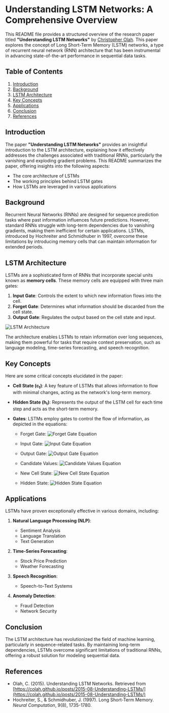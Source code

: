 # Understanding LSTM Networks: A Comprehensive Overview

This README file provides a structured overview of the research paper titled **"Understanding LSTM Networks"** by [Christopher Olah](https://colah.github.io/posts/2015-08-Understanding-LSTMs/). This paper explores the concept of Long Short-Term Memory (LSTM) networks, a type of recurrent neural network (RNN) architecture that has been instrumental in advancing state-of-the-art performance in sequential data tasks.

## Table of Contents

1. [Introduction](#introduction)
2. [Background](#background)
3. [LSTM Architecture](#lstm-architecture)
4. [Key Concepts](#key-concepts)
5. [Applications](#applications)
6. [Conclusion](#conclusion)
7. [References](#references)

## Introduction

The paper **"Understanding LSTM Networks"** provides an insightful introduction to the LSTM architecture, explaining how it effectively addresses the challenges associated with traditional RNNs, particularly the vanishing and exploding gradient problems. This README summarizes the paper, offering insights into the following aspects:

- The core architecture of LSTMs
- The working principles behind LSTM gates
- How LSTMs are leveraged in various applications

## Background

Recurrent Neural Networks (RNNs) are designed for sequence prediction tasks where past information influences future predictions. However, standard RNNs struggle with long-term dependencies due to vanishing gradients, making them inefficient for certain applications. LSTMs, introduced by Hochreiter and Schmidhuber in 1997, overcome these limitations by introducing memory cells that can maintain information for extended periods.

## LSTM Architecture

LSTMs are a sophisticated form of RNNs that incorporate special units known as **memory cells**. These memory cells are equipped with three main gates:

1. **Input Gate**: Controls the extent to which new information flows into the cell.
2. **Forget Gate**: Determines what information should be discarded from the cell state.
3. **Output Gate**: Regulates the output based on the cell state and input.

![LSTM Architecture](https://colah.github.io/posts/2015-08-Understanding-LSTMs/img/LSTM3-chain.png)

The architecture enables LSTMs to retain information over long sequences, making them powerful for tasks that require context preservation, such as language modeling, time-series forecasting, and speech recognition.

## Key Concepts

Here are some critical concepts elucidated in the paper:

- **Cell State (c<sub>t</sub>)**: A key feature of LSTMs that allows information to flow with minimal changes, acting as the network's long-term memory.
  
- **Hidden State (h<sub>t</sub>)**: Represents the output of the LSTM cell for each time step and acts as the short-term memory.

- **Gates**: LSTMs employ gates to control the flow of information, as depicted in the equations:
  - Forget Gate: <img src="https://latex.codecogs.com/svg.latex?f_t%20=%20\sigma(W_f%20\cdot%20[h_{t-1},%20x_t]%20+%20b_f)" title="Forget Gate Equation"/>
  
  - Input Gate: <img src="https://latex.codecogs.com/svg.latex?i_t%20=%20\sigma(W_i%20\cdot%20[h_{t-1},%20x_t]%20+%20b_i)" title="Input Gate Equation"/>
  
  - Output Gate: <img src="https://latex.codecogs.com/svg.latex?o_t%20=%20\sigma(W_o%20\cdot%20[h_{t-1},%20x_t]%20+%20b_o)" title="Output Gate Equation"/>
  
  - Candidate Values: <img src="https://latex.codecogs.com/svg.latex?\tilde{C}_t%20=%20\tanh(W_C%20\cdot%20[h_{t-1},%20x_t]%20+%20b_C)" title="Candidate Values Equation"/>
  
  - New Cell State: <img src="https://latex.codecogs.com/svg.latex?C_t%20=%20f_t%20*%20C_{t-1}%20+%20i_t%20*%20\tilde{C}_t" title="New Cell State Equation"/>
  
  - Hidden State: <img src="https://latex.codecogs.com/svg.latex?h_t%20=%20o_t%20*%20\tanh(C_t)" title="Hidden State Equation"/>


## Applications

LSTMs have proven exceptionally effective in various domains, including:

1. **Natural Language Processing (NLP)**:
   - Sentiment Analysis
   - Language Translation
   - Text Generation

2. **Time-Series Forecasting**:
   - Stock Price Prediction
   - Weather Forecasting

3. **Speech Recognition**:
   - Speech-to-Text Systems

4. **Anomaly Detection**:
   - Fraud Detection
   - Network Security

## Conclusion

The LSTM architecture has revolutionized the field of machine learning, particularly in sequence-related tasks. By maintaining long-term dependencies, LSTMs overcome significant limitations of traditional RNNs, offering a robust solution for modeling sequential data.

## References

- Olah, C. (2015). Understanding LSTM Networks. Retrieved from [https://colah.github.io/posts/2015-08-Understanding-LSTMs/](https://colah.github.io/posts/2015-08-Understanding-LSTMs/)
- Hochreiter, S., & Schmidhuber, J. (1997). Long Short-Term Memory. *Neural Computation*, 9(8), 1735-1780.


